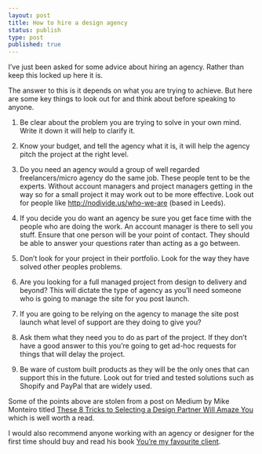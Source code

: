 ```yaml
---
layout: post
title: How to hire a design agency
status: publish
type: post
published: true
---
```



I’ve just been asked for some advice about hiring an agency. Rather than keep this locked up here it is.

The answer to this is it depends on what you are trying to achieve. But here are some key things to look out for and think about before speaking to anyone.

1. Be clear about the problem you are trying to solve in your own mind. Write it down it will help to clarify it.

2. Know your budget, and tell the agency what it is, it will help the agency pitch the project at the right level.

3. Do you need an agency would a group of well regarded freelancers/micro agency do the same job. These people tent to be the experts. Without account managers and project managers getting in the way so for a small project it may work out to be more effective. Look out for people like http://nodivide.us/who-we-are (based in Leeds).

4. If you decide you do want an agency be sure you get face time with the people who are doing the work. An account manager is there to sell you stuff. Ensure that one person will be your point of contact. They should be able to answer your questions rater than acting as a go between.

5. Don’t look for your project in their portfolio. Look for the way they have solved other peoples problems.

6. Are you looking for a full managed project from design to delivery and beyond? This will dictate the type of agency as you’ll need someone who is going to manage the site for you post launch.

7. If you are going to be relying on the agency to manage the site post launch what level of support are they doing to give you?

8. Ask them what they need you to do as part of the project. If they don’t have a good answer to this you’re going to get ad-hoc requests for things that will delay the project.

9. Be ware of custom built products as they will be the only ones that can support this in the future. Look out for tried and tested solutions such as Shopify and PayPal that are widely used.

Some of the points above are stolen from a post on Medium by Mike Monteiro titled [These 8 Tricks to Selecting a Design Partner Will Amaze You](https://medium.com/@monteiro/these-8-tricks-to-selecting-a-design-partner-will-amaze-you-84f40d290296) which is well worth a read.

I would also recommend anyone working with an agency or designer for the first time should buy and read his book [You’re my favourite client](http://abookapart.com/products/youre-my-favorite-client).
